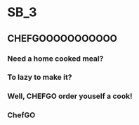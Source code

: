 # SB_3
## CHEFGOOOOOOOOOOO

### Need a home cooked meal?
### To lazy to make it?

### Well, CHEFGO order youself a cook!

### <i class="fab fa-gitlab fa-fw" style="color:rgb(252,109,38); font-size:.85em" aria-hidden="true"></i> ChefGO